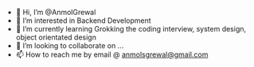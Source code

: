 - 👋 Hi, I’m @AnmolGrewal
- 👀 I’m interested in Backend Development
- 🌱 I’m currently learning Grokking the coding interview, system design, object orientated design
- 💞️ I’m looking to collaborate on ...
- 📫 How to reach me by email @ anmolsgrewal@gmail.com

<!---
AnmolGrewal/AnmolGrewal is a ✨ special ✨ repository because its `README.md` (this file) appears on your GitHub profile.
You can click the Preview link to take a look at your changes.
--->
